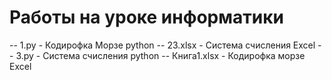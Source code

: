 # Работы на уроке информатики

-- 1.py - Кодирофка Морзе python
-- 23.xlsx - Система счисления Excel
-- 3.py - Система счисления python
-- Книга1.xlsx - Кодирофка морзе Excel
